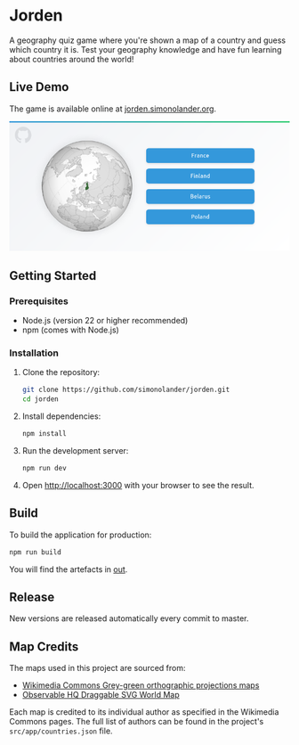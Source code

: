 # Jorden

A geography quiz game where you're shown a map of a country and guess which country it is. Test your geography knowledge and have fun learning about countries around the world!

## Live Demo

The game is available online at [jorden.simonolander.org](https://jorden.simonolander.org).

<a href="https://jorden.simonolander.org"><img src="screenshot.jpg"></a>

## Getting Started

### Prerequisites

- Node.js (version 22 or higher recommended)
- npm (comes with Node.js)

### Installation

1. Clone the repository:
   ```bash
   git clone https://github.com/simonolander/jorden.git
   cd jorden
   ```

2. Install dependencies:
   ```bash
   npm install
   ```

3. Run the development server:
   ```bash
   npm run dev
   ```

4. Open [http://localhost:3000](http://localhost:3000) with your browser to see the result.

## Build

To build the application for production:

```bash
npm run build
```

You will find the artefacts in [out](out).

## Release

New versions are released automatically every commit to master.

## Map Credits

The maps used in this project are sourced from:

- [Wikimedia Commons Grey-green orthographic projections maps](https://commons.wikimedia.org/wiki/Grey%E2%80%93green_orthographic_projections_maps)
- [Observable HQ Draggable SVG World Map](https://observablehq.com/@mikima/draggable-svg-world-map)

Each map is credited to its individual author as specified in the Wikimedia Commons pages. The full list of authors can be found in the project's `src/app/countries.json` file.
